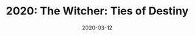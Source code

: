 ---
layout: inner
position: right
title: '2020: The Witcher: Ties of Destiny'
date: 2020-03-12
categories: posts
tags: Wwise OpenGl C++ Lua Game HacknSlash Scripting 3D Engine Luabridge
team_size: 29
roles: Programmer, Audio Lead
contribution_url: 'nAn'
contribution:
 - Scripting system
 - Script Debugging
 - Autocomplete
 - Engine Callbacks to scripting
 - Script to script communication
 - Lua to C++ class register & translator
 - Gamepads support
 - Audio Team coordination
 - Selection and implementation of music
 - Audio system file manager tasks

featured_image: '/img/posts/Witcher_Gif.gif'
featured_video: 'https://www.youtube.com/embed/m5PS3PCTRs0'
project_link: 'https://tiesofdestiny.com/'
button_icon: 'flask'
button_text: 'Visit Project'
lead_text: 'The Witcher: Ties of destiny, is a 3D hack and slash game based on The Witcher Netflix series that we built using our own 3D game engine.'
---